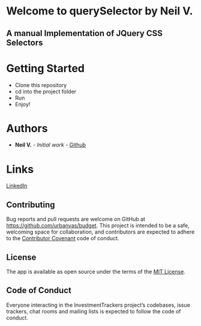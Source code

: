 # Welcome to querySelector by Neil V. 
## A manual Implementation of JQuery CSS Selectors


# Getting Started
* Clone this repository
* cd into the project folder
* Run
* Enjoy!

# Authors
* **Neil V.** - *Initial work* - [Github](https://github.com/urbanvas)

# Links

[LinkedIn](https://www.linkedin.com/in/neilvseejoor/)

## Contributing

Bug reports and pull requests are welcome on GitHub at https://github.com/urbanvas/budget. This project is intended to be a safe, welcoming space for collaboration, and contributors are expected to adhere to the [Contributor Covenant](http://contributor-covenant.org) code of conduct.

## License

The app is available as open source under the terms of the [MIT License](https://opensource.org/licenses/MIT).

## Code of Conduct

Everyone interacting in the InvestmentTrackers project’s codebases, issue trackers, chat rooms and mailing lists is expected to follow the code of conduct.
